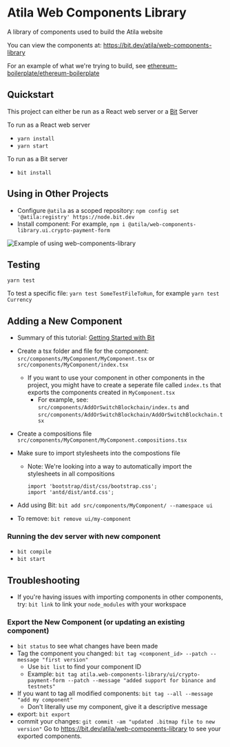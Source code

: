 # Atila Web Components Library

A library of components used to build the Atila website

You can view the components at: https://bit.dev/atila/web-components-library

For an example of what we're trying to build, see [ethereum-boilerplate/ethereum-boilerplate](https://github.com/ethereum-boilerplate/ethereum-boilerplate)

## Quickstart

This project can either be run as a React web server or a [Bit](https://bit.dev/) Server

To run as a React web server

- `yarn install`
- `yarn start`

To run as a Bit server

- `bit install`

## Using in Other Projects

- Configure `@atila` as a scoped repository: `npm config set '@atila:registry' https://node.bit.dev`
- Install component: For example, `npm i @atila/web-components-library.ui.crypto-payment-form`

![Example of using web-components-library](https://i.imgur.com/cusLOEK.png)

## Testing

`yarn test`

To test a specific file: `yarn test SomeTestFileToRun`, for example  `yarn test Currency`

## Adding a New Component

- Summary of this tutorial: [Getting Started with Bit](https://harmony-docs.bit.dev/getting-started/creating-components)

- Create a tsx folder and file for the component: `src/components/MyComponent/MyComponent.tsx` or `src/components/MyComponent/index.tsx`
    - If you want to use your component in other components in the project, you might have to create a seperate file called `index.ts` that exports the components created in `MyComponent.tsx`
        - For example, see: `src/components/AddOrSwitchBlockchain/index.ts` and `src/components/AddOrSwitchBlockchain/AddOrSwitchBlockchain.tsx`
- Create a compositions file `src/components/MyComponent/MyComponent.compositions.tsx`
- Make sure to import stylesheets into the compostions file
    - Note: We're looking into a way to automatically import the stylesheets in all compositions

        ```
        import 'bootstrap/dist/css/bootstrap.css';
        import 'antd/dist/antd.css';
        ```
- Add using Bit: `bit add src/components/MyComponent/ --namespace ui`

- To remove: `bit remove ui/my-component`

### Running the dev server with new component

- `bit compile`
- `bit start`

## Troubleshooting
- If you're having issues with importing components in other components, try: `bit link` to 
link your `node_modules` with your workspace

### Export the New Component (or updating an existing component)

- `bit status` to see what changes have been made
- Tag the component you changed: `bit tag <component_id> --patch --message "first version"`
    - Use `bit list` to find your component ID
    - Example: `bit tag atila.web-components-library/ui/crypto-payment-form --patch --message "added support for binance and testnets"`
- If you want to tag all modified components: `bit tag --all --message "add my component"`
    - Don't literally use my component, give it a descriptive message
- export: `bit export`
- commit your changes: `git commit -am "updated .bitmap file to new version"`
Go to https://bit.dev/atila/web-components-library to see your exported components.